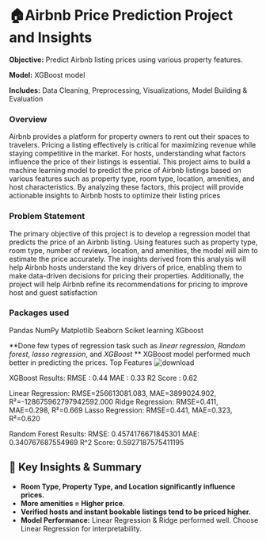 # 🏠Airbnb Price Prediction Project and Insights

**Objective:** Predict Airbnb listing prices using various property features.

**Model:** XGBoost model

**Includes:** Data Cleaning, Preprocessing, Visualizations, Model Building & Evaluation

 ### Overview
 Airbnb provides a platform for property owners to rent out their spaces to travelers. Pricing a
 listing effectively is critical for maximizing revenue while staying competitive in the market.
 For hosts, understanding what factors influence the price of their listings is essential.
 This project aims to build a machine learning model to predict the price of Airbnb listings
 based on various features such as property type, room type, location, amenities, and host
 characteristics. By analyzing these factors, this project will provide actionable insights to
 Airbnb hosts to optimize their listing prices

 ### Problem Statement
 The primary objective of this project is to develop a regression model that predicts the price
 of an Airbnb listing. Using features such as property type, room type, number of reviews,
 location, and amenities, the model will aim to estimate the price accurately.
 The insights derived from this analysis will help Airbnb hosts understand the key drivers of
 price, enabling them to make data-driven decisions for pricing their properties. Additionally,
 the project will help Airbnb refine its recommendations for pricing to improve host and guest
 satisfaction

 ### Packages used
 Pandas
 NumPy
 Matplotlib
 Seaborn
 Sciket learning
 XGboost 

 **Done few types of regression task such as *linear regression*, *Random forest*, *lasso regression*, and *XGBoost* **
 XGBoost model performed much better in predicting the prices.
 Top Features ![download](https://github.com/user-attachments/assets/3c05620f-63ef-413f-a21f-68aff3d74671)

 XGBoost Results:
 RMSE : 0.44
MAE  : 0.33
R2 Score : 0.62

 Linear Regression: RMSE=256613081.083, MAE=3899024.902, R²=-128675962797942592.000
Ridge Regression:  RMSE=0.411, MAE=0.298, R²=0.669
Lasso Regression:  RMSE=0.441, MAE=0.323, R²=0.620

Random Forest Results:
RMSE: 0.4574176671845301
MAE: 0.340767687554969
R^2 Score: 0.5927187575411195

## 📌 Key Insights & Summary
- **Room Type, Property Type, and Location significantly influence prices.**
- **More amenities = Higher price.**
- **Verified hosts and instant bookable listings tend to be priced higher.**
- **Model Performance:** Linear Regression & Ridge performed well. Choose Linear Regression for interpretability.

